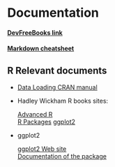 # Documentation

#### [DevFreeBooks link](https://devfreebooks.github.io/#)

   
#### [Markdown cheatsheet](https://github.com/adam-p/markdown-here/wiki/Markdown-Cheatsheet)


## R Relevant documents

- [Data Loading CRAN manual](https://cran.r-project.org/doc/manuals/R-data.pdf)

- Hadley Wickham R books sites:

   [Advanced R](http://adv-r.had.co.nz/)  
   [R Packages](http://r-pkgs.had.co.nz/)
   [ggplot2](http://ggplot2.org/book/)

- ggplot2  

  [ggplot2 Web site](http://ggplot2.org/)  
  [Documentation of the package](http://docs.ggplot2.org/)

